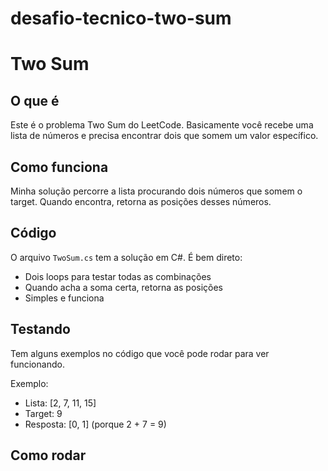 # desafio-tecnico-two-sum

# Two Sum

## O que é
Este é o problema Two Sum do LeetCode. Basicamente você recebe uma lista de números e precisa encontrar dois que somem um valor específico.

## Como funciona
Minha solução percorre a lista procurando dois números que somem o target. Quando encontra, retorna as posições desses números.

## Código
O arquivo `TwoSum.cs` tem a solução em C#. É bem direto:
- Dois loops para testar todas as combinações
- Quando acha a soma certa, retorna as posições
- Simples e funciona

## Testando
Tem alguns exemplos no código que você pode rodar para ver funcionando.

Exemplo:
- Lista: [2, 7, 11, 15] 
- Target: 9
- Resposta: [0, 1] (porque 2 + 7 = 9)

## Como rodar
